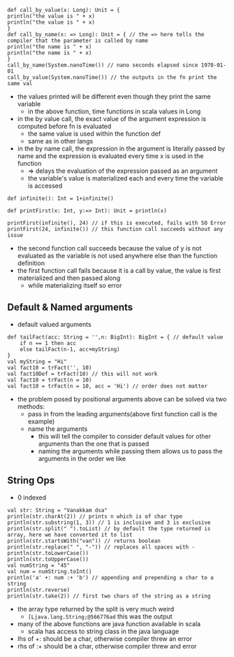 
```
def call_by_value(x: Long): Unit = {
println("the value is " + x)
println("the value is " + x)
}
def call_by_name(x: => Long): Unit = { // the => here tells the compiler that the parameter is called by name
println("the name is " + x)
println("the name is " + x)
}
call_by_name(System.nanoTime()) // nano seconds elapsed since 1970-01-01
call_by_value(System.nanoTime()) // the outputs in the fn print the same val
```
- the values printed will be different even though they print the same variable
	- in the above function, time functions in scala values in Long
- in the by value call, the exact value of the argument expression is computed before fn is evaluated
	- the same value is used within the function def
	- same as in other langs
- in the by name call, the expression in the argument is literally passed by name and the expression is evaluated every time x is used in the function
	- => delays the evaluation of the expression passed as an argument
	- the variable's value is materialized each and every time the variable is accessed

```
def infinite(): Int = 1+infinite()

def printFirst(x: Int, y:=> Int): Unit = println(x)

printFirst(infinite(), 24) // if this is executed, fails with SO Error
printFirst(24, infinite()) // this function call succeeds without any issue
```

- the second function call succeeds because the value of y is not evaluated as the variable is not used anywhere else than the function definition
- the first function call fails because it is a call by value, the value is first materialized and then passed along
	- while materializing itself so error


## Default & Named arguments
- default valued arguments
```
def tailFact(acc: String = '',n: BigInt): BigInt = { // default value
	if n == 1 then acc
	else tailFact(n-1, acc+myString)
}
val myString = "Hi"
val fact10 = trFact('', 10)
val fact10Def = trFact(10) // this will not work
val fact10 = trFact(n = 10)
val fact10 = trFact(n = 10, acc = 'Hi') // order does not matter
```

- the problem posed by positional arguments above can be solved via two methods:
	- pass in from the leading arguments(above first function call is the example)
	- name the arguments
		- this will tell the compiler to consider default values for other arguments than the one that is passed
		- naming the arguments while passing them allows us to pass the arguments in the order we like

## String Ops
- 0 indexed
```
val str: String = "Vanakkam dsa"
println(str.charAt(2)) // prints n which is of char type
println(str.substring(1, 3)) // 1 is inclusive and 3 is exclusive
println(str.split(" ").toList) // by default the type returned is array, here we have converted it to list
println(str.startsWith("van")) // returns boolean
println(str.replace(" ", "-")) // replaces all spaces with -
println(str.toLowerCase())
println(str.toUpperCase())
val numString = "45"
val num = numString.toInt()
println('a' +: num :+ 'b') // appending and prepending a char to a string
println(str.reverse)
println(str.take(2)) // first two chars of the string as a string
```
- the array type returned by the split is very much weird
	- `[Ljava.lang.String;@566776ad` this was the output
- many of the above functions are java function available in scala
	- scala has access to string class in the java language
- lhs of +: should be a char, otherwise compiler threw an error
- rhs of :+ should be a char, otherwise compiler threw and error